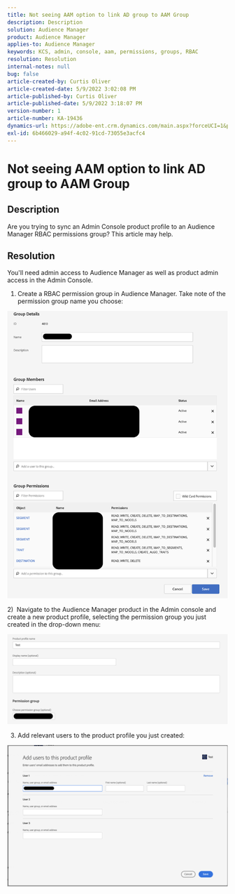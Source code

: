 ```yaml
---
title: Not seeing AAM option to link AD group to AAM Group
description: Description
solution: Audience Manager
product: Audience Manager
applies-to: Audience Manager
keywords: KCS, admin, console, aam, permissions, groups, RBAC
resolution: Resolution
internal-notes: null
bug: false
article-created-by: Curtis Oliver
article-created-date: 5/9/2022 3:02:08 PM
article-published-by: Curtis Oliver
article-published-date: 5/9/2022 3:18:07 PM
version-number: 1
article-number: KA-19436
dynamics-url: https://adobe-ent.crm.dynamics.com/main.aspx?forceUCI=1&pagetype=entityrecord&etn=knowledgearticle&id=fd12a1fd-a8cf-ec11-a7b5-00224809c196
exl-id: 6b466029-a94f-4c02-91cd-73055e3acfc4
---
```

# Not seeing AAM option to link AD group to AAM Group

## Description


Are you trying to sync an Admin Console product profile to an Audience Manager RBAC permissions group? This article may help.


## Resolution


You'll need admin access to Audience Manager as well as product admin access in the Admin Console.



1) Create a RBAC permission group in Audience Manager. Take note of the permission group name you choose:

 ![](assets/5a5b40de-a9cf-ec11-a7b5-00224809c196.png)

 2)  Navigate to the Audience Manager product in the Admin console and create a new product profile, selecting the permission group you just created in the drop-down menu:

 ![](assets/2689da02-aacf-ec11-a7b5-00224809c196.png)

3) Add relevant users to the product profile you just created:

 ![](assets/6a896e46-aacf-ec11-a7b5-00224809c196.png)
